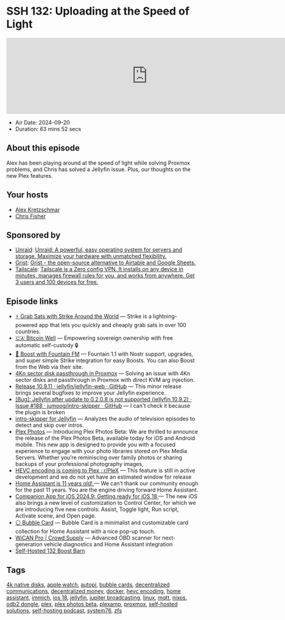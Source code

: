 # SSH 132: Uploading at the Speed of Light

<iframe src="https://player.fireside.fm/v2/dUlrHQih+gwWk_jEc?theme=dark" width="740" height="200" frameborder="0" scrolling="no"></iframe>

* Air Date: 2024-09-20
* Duration: 63 mins 52 secs

## About this episode

Alex has been playing around at the speed of light while solving Proxmox problems, and Chris has solved a Jellyfin issue. Plus, our thoughts on the new Plex features.

## Your hosts
* [Alex Kretzschmar](https://selfhosted.show/hosts/alexktz)
* [Chris Fisher](https://selfhosted.show/hosts/chrislas)

## Sponsored by

  * [Unraid](https://unraid.net/selfhosted): [Unraid: A powerful, easy operating system for servers and storage. Maximize your hardware with unmatched flexibility.](https://unraid.net/selfhosted)
  * [Grist](https://getgrist.com/selfhosted): [Grist - the open-source alternative to Airtable and Google Sheets. ](https://getgrist.com/selfhosted)
  * [Tailscale](http://tailscale.com/selfhosted): [Tailscale is a Zero config VPN. It installs on any device in minutes, manages firewall rules for you, and works from anywhere. Get 3 users and 100 devices for free. ](http://tailscale.com/selfhosted)



## Episode links

  * [⚡ Grab Sats with Strike Around the World](https://strike.me/download/ "⚡ Grab Sats with Strike Around the World") — Strike is a lightning-powered app that lets you quickly and cheaply grab sats in over 100 countries.
  * [🇨🇦 Bitcoin Well](https://bitcoinwell.com/ "🇨🇦  Bitcoin Well") — Empowering sovereign ownership with free automatic self-custody 🔒
  * [🎉 Boost with Fountain FM](https://fountain.fm/show/LxGQPEpBqTDLxF4d6qC5 "🎉 Boost with Fountain FM") — Fountain 1.1 with Nostr support, upgrades, and super simple Strike integration for easy Boosts. You can also Boost from the Web via their site.
  * [4Kn sector disk passthrough in Proxmox](https://blog.ktz.me/4kn-sector-disk-passthrough-in-proxmox/ "4Kn sector disk passthrough in Proxmox") — Solving an issue with 4Kn sector disks and passthrough in Proxmox with direct KVM arg injection.
  * [Release 10.9.11 · jellyfin/jellyfin-web · GitHub](https://github.com/jellyfin/jellyfin-web/releases/tag/v10.9.11 "Release 10.9.11 · jellyfin/jellyfin-web · GitHub") — This minor release brings several bugfixes to improve your Jellyfin experience.
  * [[Bug]: Jellyfin after update to 0.2.0.8 is not supported (jellyfin 10.9.2) · Issue #188 · jumoog/intro-skipper · GitHub](https://github.com/jumoog/intro-skipper/issues/188 "\[Bug\]: Jellyfin after update to 0.2.0.8 is not supported \(jellyfin 10.9.2\) · Issue #188 · jumoog/intro-skipper · GitHub") — I can't check it because the plugin is broken
  * [intro-skipper for Jellyfin](https://github.com/jumoog/intro-skipper/blob/10.8/README.md "intro-skipper for Jellyfin") — Analyzes the audio of television episodes to detect and skip over intros. 
  * [Plex Photos](https://www.plex.tv/blog/the-future-of-plex-focused-streamlined-and-ready-for-feedback/ "Plex Photos") — Introducing Plex Photos Beta: We are thrilled to announce the release of the Plex Photos Beta, available today for iOS and Android mobile. This new app is designed to provide you with a focused experience to engage with your photo libraries stored on Plex Media Servers. Whether you’re reminiscing over family photos or sharing backups of your professional photography images, 
  * [HEVC encoding is coming to Plex : r/PleX](https://www.reddit.com/r/PleX/comments/1dd8xah/hevc_encoding_is_coming_to_plex/?share_id=Bp13g5i6mtX4F7KFci9cO&utm_medium=ios_app&utm_name=iossmf&utm_source=share&utm_term=14 "HEVC encoding is coming to Plex : r/PleX") — This feature is still in active development and we do not yet have an estimated window for release
  * [Home Assistant is 11 years old! ](https://www.home-assistant.io/blog/2024/09/18/home-assistant-is-11-years-old/ "Home Assistant is 11 years old! ") — We can’t thank our community enough for the past 11 years. You are the engine driving forward Home Assistant. 
  * [Companion App for iOS 2024.9: Getting ready for iOS 18 ](https://www.home-assistant.io/blog/2024/09/16/getting-ready-for-ios18/ "Companion App for iOS 2024.9: Getting ready for iOS 18 ") — The new iOS also brings a new level of customization to Control Center, for which we are introducing five new controls: Assist, Toggle light, Run script, Activate scene, and Open page.
  * [⚪ Bubble Card](https://community.home-assistant.io/t/bubble-card-a-minimalist-card-collection-for-home-assistant-with-a-nice-pop-up-touch/609678 "⚪ Bubble Card") — Bubble Card is a minimalist and customizable card collection for Home Assistant with a nice pop-up touch.
  * [WiCAN Pro | Crowd Supply](https://www.crowdsupply.com/meatpi-electronics/wican-pro "WiCAN Pro | Crowd Supply") — Advanced OBD scanner for next-generation vehicle diagnostics and Home Assistant integration 
  * [Self-Hosted 132 Boost Barn](https://paste.docs.lol/reader/InvocatingSteeples "Self-Hosted 132 Boost Barn")



## Tags

[4k native disks](https://selfhosted.show/tags/4k%20native%20disks), [apple watch](https://selfhosted.show/tags/apple%20watch), [autopi](https://selfhosted.show/tags/autopi), [bubble cards](https://selfhosted.show/tags/bubble%20cards), [decentralized communications](https://selfhosted.show/tags/decentralized%20communications), [decentralized money](https://selfhosted.show/tags/decentralized%20money), [docker](https://selfhosted.show/tags/docker), [hevc encoding](https://selfhosted.show/tags/hevc%20encoding), [home assistant](https://selfhosted.show/tags/home%20assistant), [immich](https://selfhosted.show/tags/immich), [ios 18](https://selfhosted.show/tags/ios%2018), [jellyfin](https://selfhosted.show/tags/jellyfin), [jupiter broadcasting](https://selfhosted.show/tags/jupiter%20broadcasting), [linux](https://selfhosted.show/tags/linux), [mqtt](https://selfhosted.show/tags/mqtt), [nixos](https://selfhosted.show/tags/nixos), [odb2 dongle](https://selfhosted.show/tags/odb2%20dongle), [plex](https://selfhosted.show/tags/plex), [plex photos beta](https://selfhosted.show/tags/plex%20photos%20beta), [plexamp](https://selfhosted.show/tags/plexamp), [proxmox](https://selfhosted.show/tags/proxmox), [self-hosted solutions](https://selfhosted.show/tags/self-hosted%20solutions), [self-hosting podcast](https://selfhosted.show/tags/self-hosting%20podcast), [system76](https://selfhosted.show/tags/system76), [zfs](https://selfhosted.show/tags/zfs)